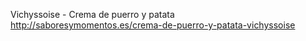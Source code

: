 Vichyssoise - Crema de puerro y patata	http://saboresymomentos.es/crema-de-puerro-y-patata-vichyssoise
